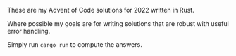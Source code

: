 These are my Advent of Code solutions for 2022 written in Rust.

Where possible my goals are for writing solutions that are
robust with useful error handling.

Simply run `cargo run` to compute the answers.
